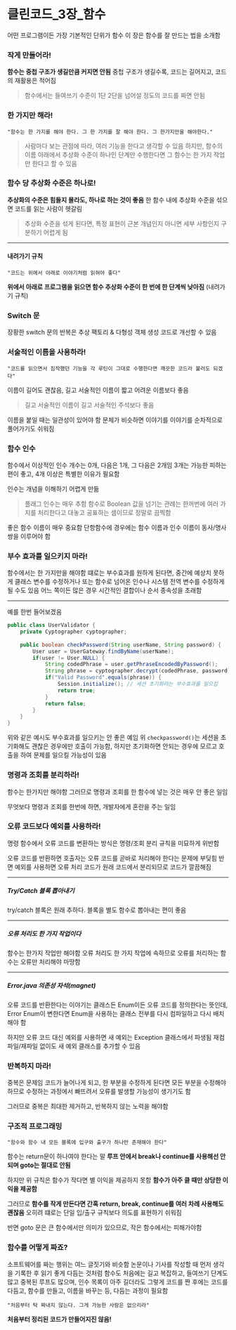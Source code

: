 # 클린코드\_3장_함수

어떤 프로그램이든 가장 기본적인 단위가 함수
이 장은 함수를 잘 만드는 법을 소개함

### 작게 만들어라!

**함수는 중첩 구조가 생길만큼 커지면 안됨**
중첩 구조가 생길수록, 코드는 길어지고, 코드의 재활용은 적어짐

> 함수에서는 들여쓰기  수준이 1단 2단을 넘어설 정도의 코드를 짜면 안됨

### 한 가지만 해라!

```
"함수는 한 가지를 해야 한다. 그 한 가지를 잘 해야 한다. 그 한가지만을 해야한다."
```

> 사람마다 보는 관점에 따라, 여러 기능을 한다고 생각할 수 있음
> 하지만, 함수의 이름 아래에서 추상화 수준이 하나인 단계만 수행한다면 그 함수는 한 가지 작업만 한다고 할 수 있음

### 함수 당 추상화 수준은 하나로!

**추상화의 수준은 힘들지 몰라도, 하나로 하는 것이 좋음**
한 함수 내에 추상화 수준을 섞으면 코드를 읽는 사람이 헷갈림

> 추상화 수준을 섞게 된다면, 특정 표현이 근본 개념인지 아니면 세부 사항인지 구분하기 어렵게 됨

---

#### 내려가기 규칙

```
"코드는 위에서 아래로 이야기처럼 읽혀야 좋다"
```

**위에서 아래로 프로그램을 읽으면 함수 추상화 수준이 한 번에 한 단계씩 낮아짐** (내려가기 규칙)

### Switch 문

장황한 switch 문의 반복은 추상 팩토리 & 다형성 객체 생성 코드로 개선할 수 있음

### 서술적인 이름을 사용하라!

```
"코드를 읽으면서 짐작했던 기능을 각 루틴이 그대로 수행한다면 깨끗한 코드라 불러도 되겠다"
```

이름이 길어도 괜찮음, 길고 서술적인 이름이 짧고 어려운 이름보다 좋음

> 길고 서술적인 이름이 길고 서술적인 주석보다 좋음

이름을 붙일 때는 일관성이 있어야 함
문체가 비슷하면 이야기를 이야기를 순차적으로 풀어가기도 쉬워짐

### 함수 인수

함수에서 이상적인 인수 개수는 0개, 다음은 1개, 그 다음은 2개임
3개는 가능한 피하는 편이 좋고, 4개 이상은 특별한 이유가 필요함

인수는 개념을 이해하기 어렵게 만듦

> 플래그 인수는 매우 추함
> 함수로 Boolean 값을 넘기는 관례는 한꺼번에 여러 가지를 처리한다고 대놓고 공표하는 셈이므로 정말로 끔찍함

좋은 함수 이름이 매우 중요함
단항함수에 경우에는 함수 이름과 인수 이름이 동사/명사 쌍을 이루어야 함

### 부수 효과를 일으키지 마라!

함수에서는 한 가지만을 해야함
떄로는 부수효과를 원하게 된다면, 중간에 예상치 못하게 클래스 변수를 수정하거나
또는 함수로 넘어온 인수나 시스템 전역 변수를 수정하게 될 수도 있음
어느 쪽이든 많은 경우 시간적인 결합이나 순서 종속성을 초래함

---

예를 한번 들어보겠음

```java
public class UserValidator {
    private Cyptographer cyptographer;
    
    public boolean checkPassword(String userName, String password) {
        User user = UserGateway.findByName(userName);
        if(user != User.NULL) {
            String codedPhrase = user.getPhraseEncodedByPassword();
            String phrase = cyptographer.decrypt(codedPhrase, password);
            if("Valid Password".equals(phrase)) {
                Session.initialize(); // 세션 초기화라는 부수효과를 일으킴
                return true;
            }
            return false;
        }
    }
}
```

위와 같은 예시도 부수효과를 일으키는 안 좋은 예임
위 `checkpassword()`는 세션을 초기화해도 괜찮은 경우에만 호출이 가능함, 하지만 초기화하면 안되는 경우에 모르고 호출을 하여 문제를 일으킬 가능성이 있음

### 명령과 조회를 분리하라!

함수는 한가지만 해야함
그러므로 명령과 조회를 한 함수에 넣는 것은 매우 안 좋은 일임

무엇보다 명령과 조회를 한번에 하면, 개발자에게 혼란을 주는 일임

### 오류 코드보다 예외를 사용하라!

명령 함수에서 오류 코드를 변환하는 방식은 명령/조회 분리 규칙을 미묘하게 위반함

오류 코드를 반환하면 호출자는 오류 코드를 곧바로 처리해야 한다는 문제에 부딪힘
반면 예외를 사용하면 오류 처리 코드가 원래 코드에서 분리되므로 코드가 깔끔해짐

---

##### Try/Catch 블록 뽑아내기

try/catch 블록은 원래 추하다. 블록을 별도 함수로 뽑아내는 편이 좋음

---

##### 오류 처리도 한 가지 작업이다

함수는 한가지 작업만 해야함
오류 처리도 한 가지 작업에 속하므로 오류를 처리하는 함수는 오류만 처리해야 마땅함

---

##### Error.java 의존성 자석(magnet)

오류 코드를 반환한다는 이야기는 클래스든 Enum이든 오류 코드를 정의한다는 뜻인데, Error Enum이 변한다면 Enum을 사용하는 클래스 전부를 다시 컴파일하고 다시 배치해야 함

하지만 오류 코드 대신 예외를 사용하면 새 예외는 Exception 클래스에서 파생됨
재컴파일/재파일 없이도 새 예외 클래스를 추가할 수 있음

### 반복하지 마라!

중복은 문제임
코드가 늘어나게 되고, 한 부분을 수정하게 된다면 모든 부분을 수정해야 하므로 수정하는 과정에서 빠뜨려서 오류를 발생할 가능성이 생기기도 함

그러므로 중복은 최대한 제거하고, 반복하지 않는 노력을 해야함

### 구조적 프로그래밍

```데이크스트
"함수와 함수 내 모든 블록에 입구와 출구가 하나만 존재해야 한다"
```

함수는 return문이 하나여야 한다는 말
**루프 안에서 break나 continue를 사용해선 안 되며 goto는 절대로 안됨**

하지만 위 규칙은 함수가 작다면 별 이익을 제공하지 못함
**함수가 아주 클 때만 상당한 이익을 제공함**

그러므로 **함수를 작게 만든다면 간혹 return, break, continue를 여러 차례 사용해도 괜찮음**
오히려 떄로는 단일 입/출구 규칙보다 의도를 표현하기 쉬워짐

반면 goto 문은 큰 함수에서만 의미가 있으므로, 작은 함수에서는 피해가야함

### 함수를 어떻게 짜죠?

소프트웨어를 짜는 행위는 여느 글짓기와 비슷함
논문이나 기사를 작성할 때 먼저 생각을 기록한 후 읽기 좋게 다듬는 것처럼 함수도 처음에는 길고 복잡하고, 들여쓰기 단계도 많고 중복된 루프도 많으며, 인수 목록이 아주 길더라도 그렇게 코드를 짠 후에는 코드를 다듬고, 함수를 만들고, 이름을 바꾸는 등, 다듬는 과정이 필요함

```
"처음부터 탁 짜내지 않는다. 그게 가능한 사람은 없으리라"
```

**처음부터 정리된 코드가 만들어지진 않음!**